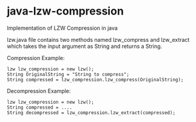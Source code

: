 # java-lzw-compression
Implementation of LZW Compression in java

lzw.java file contains two methods named lzw_compress and lzw_extract which takes the input argument as String and returns a String.

Compression Example:
```
lzw lzw_compression = new lzw();
String OriginalString = "String to compress";
String compressed = lzw_compression.lzw_compress(OriginalString);
```

Decompression Example:
```
lzw lzw_compression = new lzw();
String compressed = ....
String decompressed = lzw_compression.lzw_extract(compressed);
```
